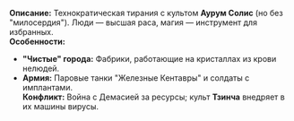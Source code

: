 **Описание:** Технократическая тирания с культом **Аурум Солис** (но без "милосердия"). Люди — высшая раса, магия — инструмент для избранных.  
**Особенности:**  
- **"Чистые" города:** Фабрики, работающие на кристаллах из крови нелюдей.  
- **Армия:** Паровые танки "Железные Кентавры" и солдаты с имплантами.  
**Конфликт:** Война с Демасией за ресурсы; культ **Тзинча** внедряет в их машины вирусы. 